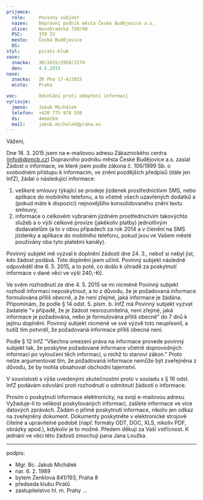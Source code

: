 ```yaml
---
prijemce: 
  role:     Povinný subjekt
  nazev:    Dopravní podnik města České Budějovice a.s.
  ulice:    Novohradská 738/40
  PSC:      370 33
  mesto:    Česká Budějovice
  DS:       
styl:       pirati-klub
vase:
  znacka:   30/2015/2958/2279
  den:      4.5.2015
nase:
  znacka:   ZK Pha 17-4/2015
  misto:    Praha

vec:        Odvolání proti odepření informací
vyrizuje:   
  jmeno:    Jakub Michálek
  telefon:  +420 775 978 550
  ds:       4memzkm
  mail:     jakub.michalek@praha.eu
---
```


Vážení,

Dne 18. 3. 2015 jsem na e-mailovou adresu Zákaznického centra (info@dpmcb.cz) Dopravního podniku města České Budějovice a.s. zaslal Žádost o informace, ve které jsem podle zákona č. 106/1999 Sb. o svobodném přístupu k informacím, ve znění pozdějších předpisů (dále jen InfZ), žádal o následující informace:

1. veškeré smlouvy týkající se prodeje jízdenek prostřednictívm SMS, nebo aplikace do mobilního telefonu, a to včetně všech uzavřených dodatků a (pokud máte k dispozici) nejnovějšího konsolidovaného znění textu smlouvy,
2. informace o celkovém vybraném jízdném prostřednictvím takovýchto služeb a o výši celkové provize (jakékoliv platby) jednotlivým dodavatelům (a to v obou případech za rok 2014 a v členění na SMS jízdenky a aplikace do mobilního telefonu, pokud jsou ve Vašem městě používány oba tyto platební kanály).

Povinný subjekt mě vyzval k doplnění žádosti dne 24. 3., neboť si nebyl jist, kdo žádost podává. Toto doplnění jsem učinil. Povinný subjekt následně odpověděl dne 6. 5. 2015, a to poté, co došlo k úhradě za poskytnutí informace v dané věci ve výši 240,-Kč. 

Ve svém rozhodnutí ze dne 4. 5. 2015 se mi nicméně Povinný subjekt rozhodl informaci neposkytnout, a to z důvodu, že je požadovaná informace formulována příliš obecně, a že není zřejmé, jaká informace je žádána. Připomínám, že podle § 14 odst. 5. písm. b. InfZ má Povinný subjekt vyzvat žadatele "v případě, že je žádost nesrozumitelná, není zřejmé, jaká informace je požadována, nebo je formulována příliš obecně" do 7 dnů k jejímu doplnění. Povinný subjekt nicméně ve své výzvě toto neupřesnil, a tudíž tím potvrdil, že požadovaná informace příliš obecná není.

Podle § 12 InfZ "Všechna omezení práva na informace provede povinný subjekt tak, že poskytne požadované informace včetně doprovodných informací po vyloučení těch informací, u nichž to stanoví zákon." Proto nelze argumentovat tím, že požadovaná informace nemůže být zveřejněna z důvodu, že by mohla obsahovat obchodní tajemství. 

V souvislosti s výše uvedenými skutečnostmi proto v souladu s § 16 odst. InfZ podávám odvolání proti rozhodnutí o odmítnutí žádosti o informace.

Prosím o poskytnutí informace elektronicky, na svoji e-mailovou adresu. Vyžaduje-li to velikost poskytovaných informací, zašlete informace ve
více datových zprávách. Žádám o přímé poskytnutí informace, nikoliv jen odkaz na zveřejněný dokument. Dokumenty poskytněte v elektronické strojově čitelné a upravitelné podobě (např. formáty ODT, DOC, XLS, nikoliv PDF, obrázky apod.), kdykoliv je to možné. Předem děkuji za
Vaši vstřícnost. K jednání ve věci této žádosti zmocňuji pana Jana Loužka.

---
podpis: 
  - Mgr. Bc. Jakub Michálek
  - nar. 6. 2. 1989
  - bytem Zenklova 841/193, Praha 8
  - předseda klubu Pirátů
  - zastupitelstvo hl. m. Prahy
...
